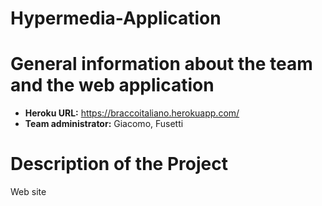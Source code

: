 # Hypermedia-Application
# General information about the team and the web application
-  **Heroku URL:** https://braccoitaliano.herokuapp.com/
- **Team administrator:** Giacomo, Fusetti

# Description of the Project
Web site

